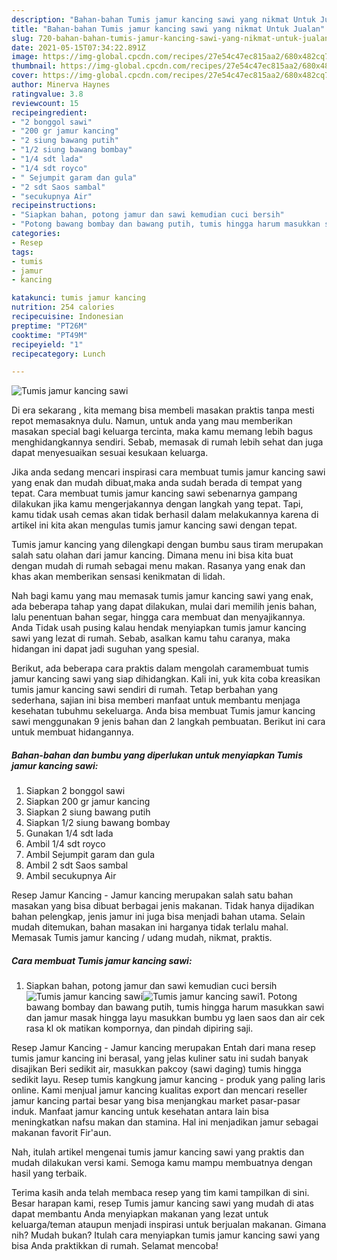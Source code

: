 ```yaml
---
description: "Bahan-bahan Tumis jamur kancing sawi yang nikmat Untuk Jualan"
title: "Bahan-bahan Tumis jamur kancing sawi yang nikmat Untuk Jualan"
slug: 720-bahan-bahan-tumis-jamur-kancing-sawi-yang-nikmat-untuk-jualan
date: 2021-05-15T07:34:22.891Z
image: https://img-global.cpcdn.com/recipes/27e54c47ec815aa2/680x482cq70/tumis-jamur-kancing-sawi-foto-resep-utama.jpg
thumbnail: https://img-global.cpcdn.com/recipes/27e54c47ec815aa2/680x482cq70/tumis-jamur-kancing-sawi-foto-resep-utama.jpg
cover: https://img-global.cpcdn.com/recipes/27e54c47ec815aa2/680x482cq70/tumis-jamur-kancing-sawi-foto-resep-utama.jpg
author: Minerva Haynes
ratingvalue: 3.8
reviewcount: 15
recipeingredient:
- "2 bonggol sawi"
- "200 gr jamur kancing"
- "2 siung bawang putih"
- "1/2 siung bawang bombay"
- "1/4 sdt lada"
- "1/4 sdt royco"
- " Sejumpit garam dan gula"
- "2 sdt Saos sambal"
- "secukupnya Air"
recipeinstructions:
- "Siapkan bahan, potong jamur dan sawi kemudian cuci bersih"
- "Potong bawang bombay dan bawang putih, tumis hingga harum masukkan sawi dan jamur masak hingga layu masukkan bumbu yg laen saos dan air cek rasa kl ok matikan kompornya, dan pindah dipiring saji."
categories:
- Resep
tags:
- tumis
- jamur
- kancing

katakunci: tumis jamur kancing 
nutrition: 254 calories
recipecuisine: Indonesian
preptime: "PT26M"
cooktime: "PT49M"
recipeyield: "1"
recipecategory: Lunch

---
```



![Tumis jamur kancing sawi](https://img-global.cpcdn.com/recipes/27e54c47ec815aa2/680x482cq70/tumis-jamur-kancing-sawi-foto-resep-utama.jpg)

Di era  sekarang , kita memang bisa membeli masakan praktis tanpa mesti repot memasaknya dulu. Namun, untuk anda yang mau memberikan masakan special bagi keluarga tercinta, maka kamu memang lebih bagus menghidangkannya sendiri. Sebab, memasak di rumah lebih sehat dan juga dapat menyesuaikan sesuai kesukaan keluarga.

Jika anda sedang mencari inspirasi cara membuat tumis jamur kancing sawi yang enak dan mudah dibuat,maka anda sudah berada di tempat yang tepat. Cara membuat tumis jamur kancing sawi  sebenarnya gampang dilakukan jika kamu mengerjakannya dengan langkah yang tepat. Tapi, kamu tidak usah cemas akan tidak berhasil dalam melakukannya 
karena di artikel ini kita akan mengulas tumis jamur kancing sawi dengan tepat.  

Tumis jamur kancing yang dilengkapi dengan bumbu saus tiram merupakan salah satu olahan dari jamur kancing. Dimana menu ini bisa kita buat dengan mudah di rumah sebagai menu makan. Rasanya yang enak dan khas akan memberikan sensasi kenikmatan di lidah.

Nah bagi kamu yang mau memasak tumis jamur kancing sawi yang enak, ada beberapa tahap yang dapat dilakukan, mulai dari memilih jenis bahan, lalu penentuan bahan segar, hingga cara membuat dan menyajikannya. Anda Tidak usah pusing kalau hendak menyiapkan tumis jamur kancing sawi yang lezat di rumah. Sebab, asalkan kamu  tahu caranya, maka hidangan ini dapat jadi suguhan yang spesial.

Berikut, ada beberapa cara praktis  dalam mengolah caramembuat tumis jamur kancing sawi yang siap dihidangkan. Kali ini, yuk kita coba kreasikan tumis jamur kancing sawi sendiri di rumah. Tetap berbahan yang sederhana, sajian ini bisa memberi manfaat untuk membantu menjaga kesehatan tubuhmu sekeluarga. Anda bisa membuat Tumis jamur kancing sawi menggunakan 9 jenis bahan dan 2 langkah pembuatan. Berikut ini cara untuk membuat hidangannya.

<!--inarticleads1-->

##### Bahan-bahan dan bumbu yang diperlukan untuk menyiapkan Tumis jamur kancing sawi:

1. Siapkan 2 bonggol sawi
1. Siapkan 200 gr jamur kancing
1. Siapkan 2 siung bawang putih
1. Siapkan 1/2 siung bawang bombay
1. Gunakan 1/4 sdt lada
1. Ambil 1/4 sdt royco
1. Ambil  Sejumpit garam dan gula
1. Ambil 2 sdt Saos sambal
1. Ambil secukupnya Air


Resep Jamur Kancing - Jamur kancing merupakan salah satu bahan masakan yang bisa dibuat berbagai jenis makanan. Tidak hanya dijadikan bahan pelengkap, jenis jamur ini juga bisa menjadi bahan utama. Selain mudah ditemukan, bahan masakan ini harganya tidak terlalu mahal. Memasak Tumis jamur kancing / udang mudah, nikmat, praktis. 

<!--inarticleads2-->

##### Cara membuat Tumis jamur kancing sawi:

1. Siapkan bahan, potong jamur dan sawi kemudian cuci bersih
<img src="https://img-global.cpcdn.com/steps/41dd15c72ccad3e4/160x128cq70/tumis-jamur-kancing-sawi-langkah-memasak-1-foto.jpg" alt="Tumis jamur kancing sawi"><img src="https://img-global.cpcdn.com/steps/f99aaa2ac4bc452b/160x128cq70/tumis-jamur-kancing-sawi-langkah-memasak-1-foto.jpg" alt="Tumis jamur kancing sawi">1. Potong bawang bombay dan bawang putih, tumis hingga harum masukkan sawi dan jamur masak hingga layu masukkan bumbu yg laen saos dan air cek rasa kl ok matikan kompornya, dan pindah dipiring saji.


Resep Jamur Kancing - Jamur kancing merupakan Entah dari mana resep tumis jamur kancing ini berasal, yang jelas kuliner satu ini sudah banyak disajikan Beri sedikit air, masukkan pakcoy (sawi daging) tumis hingga sedikit layu. Resep tumis kangkung jamur kancing - produk yang paling laris online. Kami menjual jamur kancing kualitas export dan mencari reseller jamur kancing partai besar yang bisa menjangkau market pasar-pasar induk. Manfaat jamur kancing untuk kesehatan antara lain bisa meningkatkan nafsu makan dan stamina. Hal ini menjadikan jamur sebagai makanan favorit Fir&#39;aun. 

Nah, itulah artikel mengenai  tumis jamur kancing sawi  yang praktis dan mudah dilakukan versi kami. Semoga kamu mampu membuatnya dengan hasil yang terbaik. 

Terima kasih anda telah membaca resep yang tim kami tampilkan di sini. Besar harapan kami, resep  Tumis jamur kancing sawi yang mudah di atas dapat membantu Anda menyiapkan makanan yang lezat untuk keluarga/teman ataupun menjadi inspirasi untuk berjualan makanan. Gimana nih? Mudah bukan? Itulah cara menyiapkan tumis jamur kancing sawi yang bisa Anda praktikkan di rumah. Selamat mencoba!

